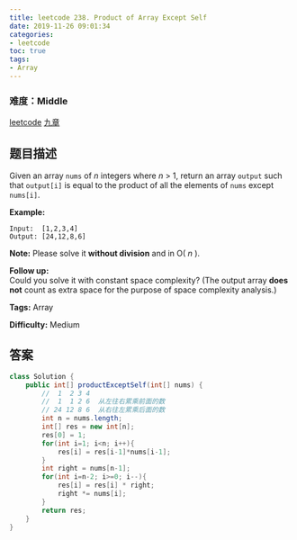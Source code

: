 ```yaml
---
title: leetcode 238. Product of Array Except Self
date: 2019-11-26 09:01:34
categories:
- leetcode
toc: true
tags:
- Array
---
```

### 难度：Middle

<a href="https://leetcode.com/problems/product-of-array-except-self/">leetcode</a>
<a href="https://www.jiuzhang.com/solution/product-of-array-except-self/">九章</a>
## 题目描述
Given an array `nums` of _n_ integers where _n_ > 1,  return an array `output`
such that `output[i]` is equal to the product of all the elements of `nums`
except `nums[i]`.

**Example:**
        
    Input:  [1,2,3,4]
    Output: [24,12,8,6]
    

**Note:** Please solve it **without division** and in O( _n_ ).

**Follow up:**  
Could you solve it with constant space complexity? (The output array **does
not** count as extra space for the purpose of space complexity analysis.)


**Tags:** Array

**Difficulty:** Medium
## 答案
<!--more-->
```java
class Solution {
    public int[] productExceptSelf(int[] nums) {
        //  1  2 3 4
        //  1  1 2 6  从左往右累乘前面的数
        // 24 12 8 6  从右往左累乘后面的数
        int n = nums.length;
        int[] res = new int[n];
        res[0] = 1;
        for(int i=1; i<n; i++){
            res[i] = res[i-1]*nums[i-1];
        }
        int right = nums[n-1];
        for(int i=n-2; i>=0; i--){
            res[i] = res[i] * right;
            right *= nums[i];
        }
        return res;
    }
}
```
